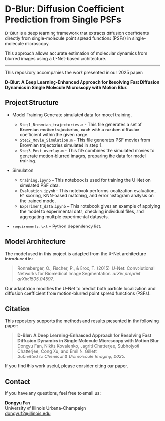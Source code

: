 # D-Blur: Diffusion Coefficient Prediction from Single PSFs

D-Blur is a deep learning framework that extracts diffusion coefficients directly from single-molecule point spread functions (PSFs) in single-molecule microscopy.

This approach allows accurate estimation of molecular dynamics from blurred images using a U-Net-based architecture.

---

This repository accompanies the work presented in our 2025 paper:  

**D-Blur: A Deep Learning-Enhanced Approach for Resolving Fast Diffusion Dynamics in Single Molecule Microscopy with Motion Blur.**


## Project Structure

- Model Training
  Generate simulated data for model training. 
  - `Step1_Brownian_trajectories.m` - This file generates a set of Brownian‐motion trajectories, each with a random diffusion coefficient within the given range.
  - `Step2_Movie_Simulation.m` - This file generates PSF movies from Brownian trajectories simulated in step 1.
  - `Step3_Post_overlay.m` - This file combines the simulated movies to generate motion-blurred images, preparing the data for model training.
  
- Simulation 
  - `training.ipynb` – This notebook is used for training the U-Net on simulated PSF data.
  - `Evaluation.ipynb` – This notebook performs localization evaluation, R² scoring, KNN-based matching, and error histogram analysis on the trained model.
  - `Experiment_data.ipynb` – This notebook gives an example of applying the model to experimental data, checking individual files, and aggregating multiple experimental datasets.
 
 
- `requirements.txt` – Python dependency list.

## Model Architecture

The model used in this project is adapted from the U-Net architecture introduced in:

> Ronneberger, O., Fischer, P., & Brox, T. (2015). U-Net: Convolutional Networks for Biomedical Image Segmentation. *arXiv preprint arXiv:1505.04597*.

Our adaptation modifies the U-Net to predict both particle localization and diffusion coefficient from motion-blurred point spread functions (PSFs).


## Citation

This repository supports the methods and results presented in the following paper:

> **D-Blur: A Deep Learning-Enhanced Approach for Resolving Fast Diffusion Dynamics in Single Molecule Microscopy with Motion Blur**  
> Dongyu Fan, Nikita Kovalenko, Jagriti Chatterjee, Subhojyoti Chatterjee, Cong Xu, and Emil N. Gillett  
> *Submitted to Chemical & Biomolecule Imaging, 2025.*

If you find this work useful, please consider citing our paper.

## Contact

If you have any questions, feel free to email us: 

**Dongyu Fan**  
University of Illinois Urbana-Champaign  
dongyuf2@illinois.edu  


